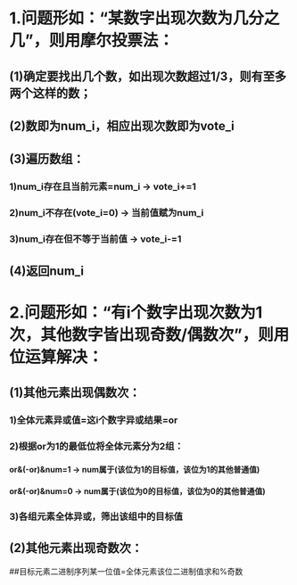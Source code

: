 # 1.问题形如：“某数字出现次数为几分之几”，则用摩尔投票法：
## (1)确定要找出几个数，如出现次数超过1/3，则有至多两个这样的数；
## (2)数即为num_i，相应出现次数即为vote_i
## (3)遍历数组：
### 1)num_i存在且当前元素=num_i -> vote_i+=1
### 2)num_i不存在(vote_i=0) -> 当前值赋为num_i
### 3)num_i存在但不等于当前值 -> vote_i-=1
## (4)返回num_i

# 2.问题形如：“有i个数字出现次数为1次，其他数字皆出现奇数/偶数次”，则用位运算解决：
## (1)其他元素出现偶数次：
### 1)全体元素异或值=这i个数字异或结果=or
### 2)根据or为1的最低位将全体元素分为2组：
#### or&(-or)&num=1 -> num属于(该位为1的目标值，该位为1的其他普通值)
#### or&(-or)&num=0 -> num属于(该位为0的目标值，该位为0的其他普通值)
### 3)各组元素全体异或，筛出该组中的目标值
## (2)其他元素出现奇数次：
##目标元素二进制序列某一位值=全体元素该位二进制值求和%奇数